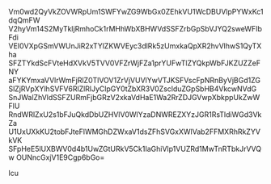 Vm0wd2QyVkZOVWRpUm1SWFYwZG9WbGx0ZEhkVU1WcDBUVlpPYWxKc1dqQmFW
V2hyVm14S2MyTkljRmhoCk1rMHhWbXBHWVdSSFZrbGpSbVJYQ2sweWFIbFdi
VEI0VXpGSmVWUnJiR2xTYlZKWVEyc3dlRk5zUmxkaQpXR2hvVlhwS1QyTXha
SFZTYkdScFVteHdXVkV5TVV0VFZrWjFZa1prYUFwTlZYQkpWbFJKZUZZeFNY
aFYKYmxaVVlrWmFjRlZ0TlVOV1ZrVjVUVlYwVTJKSFVscFpNRnByVjBGd1ZG
SlZjRVpXYlhSVFV6RlZlRlJyClpGY0tZbXR3V0ZsclduZGpSbHB4VkcwNVdG
SnJWalZhVldSSFZURmFjbGRzV2xkaVdHaE1Wa2RrZDJGVwpXbkppUkZwWFlU
RndWRlZxU2s1bFJuQkdDbUZHVlV0WlYzaDNWREZXYzJGR1RsTldiWGd3VkZa
U1UxUXkKU2tobFJteFlWMGhDZWxaV1dsZFhSVGxXWlVab2FFMXRhRkZYVkVK
SFpHeE5lUXBWV0d4b1UwZGtURkV5Ck1IaGhiVlp1VUZRd1MwTnRTbkJrVVQw
OUNncGxjV1E9Cgp6bGo=

lcu